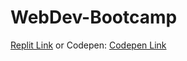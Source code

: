 # WebDev-Bootcamp

[Replit Link](https://webbootcamp1.artisticjerry.repl.co) or Codepen: [Codepen Link]([https://webbootcamp1.artisticjerry.repl.co])

